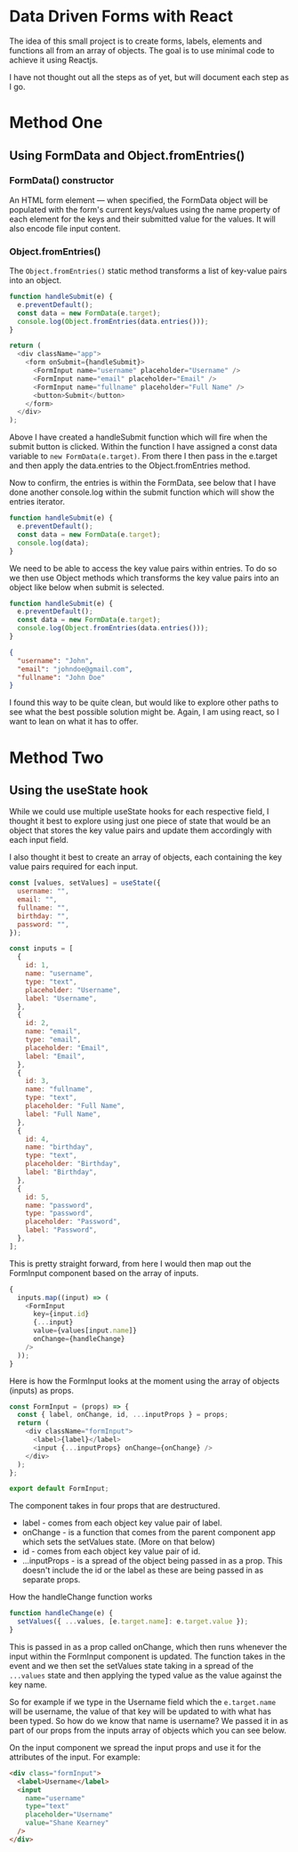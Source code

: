 # Data Driven Forms with React

The idea of this small project is to create forms, labels, elements and functions all from an array of objects. The goal is to use minimal code to achieve it using Reactjs.

I have not thought out all the steps as of yet, but will document each step as I go.

# Method One

## Using FormData and Object.fromEntries()

### FormData() constructor

An HTML form element — when specified, the FormData object will be populated with the form's current keys/values using the name property of each element for the keys and their submitted value for the values. It will also encode file input content.

### Object.fromEntries()

The `Object.fromEntries()` static method transforms a list of key-value pairs into an object.

```js
function handleSubmit(e) {
  e.preventDefault();
  const data = new FormData(e.target);
  console.log(Object.fromEntries(data.entries()));
}

return (
  <div className="app">
    <form onSubmit={handleSubmit}>
      <FormInput name="username" placeholder="Username" />
      <FormInput name="email" placeholder="Email" />
      <FormInput name="fullname" placeholder="Full Name" />
      <button>Submit</button>
    </form>
  </div>
);
```

Above I have created a handleSubmit function which will fire when the submit button is clicked. Within the function I have assigned a const data variable to `new FormData(e.target)`. From there I then pass in the e.target and then apply the data.entries to the Object.fromEntries method.

Now to confirm, the entries is within the FormData, see below that I have done another console.log within the submit function which will show the entries iterator.

```js
function handleSubmit(e) {
  e.preventDefault();
  const data = new FormData(e.target);
  console.log(data);
}
```

We need to be able to access the key value pairs within entries. To do so we then use Object methods which transforms the key value pairs into an object like below when submit is selected.

```js
function handleSubmit(e) {
  e.preventDefault();
  const data = new FormData(e.target);
  console.log(Object.fromEntries(data.entries()));
}
```

```json
{
  "username": "John",
  "email": "johndoe@gmail.com",
  "fullname": "John Doe"
}
```

I found this way to be quite clean, but would like to explore other paths to see what the best possible solution might be. Again, I am using react, so I want to lean on what it has to offer.

# Method Two

## Using the useState hook

While we could use multiple useState hooks for each respective field, I thought it best to explore using just one piece of state that would be an object that stores the key value pairs and update them accordingly with each input field.

I also thought it best to create an array of objects, each containing the key value pairs required for each input.

```js
const [values, setValues] = useState({
  username: "",
  email: "",
  fullname: "",
  birthday: "",
  password: "",
});

const inputs = [
  {
    id: 1,
    name: "username",
    type: "text",
    placeholder: "Username",
    label: "Username",
  },
  {
    id: 2,
    name: "email",
    type: "email",
    placeholder: "Email",
    label: "Email",
  },
  {
    id: 3,
    name: "fullname",
    type: "text",
    placeholder: "Full Name",
    label: "Full Name",
  },
  {
    id: 4,
    name: "birthday",
    type: "text",
    placeholder: "Birthday",
    label: "Birthday",
  },
  {
    id: 5,
    name: "password",
    type: "password",
    placeholder: "Password",
    label: "Password",
  },
];
```

This is pretty straight forward, from here I would then map out the FormInput component based on the array of inputs.

```js
{
  inputs.map((input) => (
    <FormInput
      key={input.id}
      {...input}
      value={values[input.name]}
      onChange={handleChange}
    />
  ));
}
```

Here is how the FormInput looks at the moment using the array of objects (inputs) as props.

```js
const FormInput = (props) => {
  const { label, onChange, id, ...inputProps } = props;
  return (
    <div className="formInput">
      <label>{label}</label>
      <input {...inputProps} onChange={onChange} />
    </div>
  );
};

export default FormInput;
```

The component takes in four props that are destructured.

- label - comes from each object key value pair of label.
- onChange - is a function that comes from the parent component app which sets the setValues state. (More on that below)
- id - comes from each object key value pair of id.
- ...inputProps - is a spread of the object being passed in as a prop. This doesn't include the id or the label as these are being passed in as separate props.

How the handleChange function works

```js
function handleChange(e) {
  setValues({ ...values, [e.target.name]: e.target.value });
}
```

This is passed in as a prop called onChange, which then runs whenever the input within the FormInput component is updated. The function takes in the event and we then set the setValues state taking in a spread of the `...values` state and then applying the typed value as the value against the key name.

So for example if we type in the Username field which the `e.target.name` will be username, the value of that key will be updated to with what has been typed. So how do we know that name is username? We passed it in as part of our props from the inputs array of objects which you can see below.

On the input component we spread the input props and use it for the attributes of the input. For example:

```html
<div class="formInput">
  <label>Username</label>
  <input
    name="username"
    type="text"
    placeholder="Username"
    value="Shane Kearney"
  />
</div>
```
